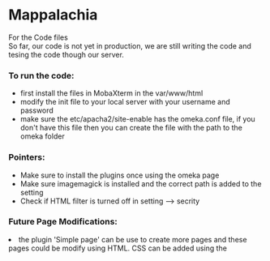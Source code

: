 # Mappalachia

For the Code files</br>
So far, our code  is not yet in production, we are still writing the code and tesing the code though our server.</br>
<h3>To run the code:</h3>
<ul>
  <li>first install the files in MobaXterm in the var/www/html </li>
  <li>modify the init file to your local server with your username and password </li>
  <li>make sure the etc/apacha2/site-enable has the omeka.conf file, if you don't have this file then you can create the file with the path to the omeka folder</li>
</ul>

<h3>Pointers:</h3>
<ul>
  <li>Make sure to install the plugins once using the omeka page</li>
  <li>Make sure imagemagick is installed and the correct path is added to the setting</li>
  <li>Check if HTML filter is turned off in setting --> secrity</li>
</ul>

<h3>Future Page Modifications: </h3>
 <li> the plugin 'Simple page' can be use to create more pages and these pages could be modify using HTML. CSS can be added using the <style tag></li>
  <li>other pages must be modify using the files provided</li>
